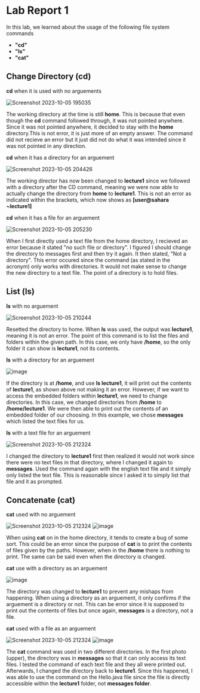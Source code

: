 # Lab Report 1
In this lab, we learned about the usage of the following file system commands
* **"cd"**
* **"ls"**
* **"cat"**

**Change Directory (cd)**
---
**cd** when it is used with no arguements

![Screenshot 2023-10-05 195035](https://github.com/Big-N8/cse15l-lab-reports/assets/146897977/72342861-ea31-48c5-a99a-1bda07dd9a46)

The working directory at the time is still **home**. This is because that even though the **cd** command followed through, it was not pointed anywhere. Since it was not pointed anywhere, it decided to stay with the **home** directory.This is not error, it is just more of an empty answer. The command did not recieve an error but it just did not do what it was intended since it was not pointed in any direction. 

**cd** when it has a directory for an arguement

![Screenshot 2023-10-05 204426](https://github.com/Big-N8/cse15l-lab-reports/assets/146897977/2aae3aa9-ac32-4fe8-a791-b53a921235c0)

The working director has now been changed to **lecture1** since we followed with a directory after the CD command, meaning we were now able to actually change the directory from **home** to **lecture1**. This is not an error as indicated within the brackets, which now shows as **[user@sahara ~lecture1]**

**cd** when it has a file for an arguement 

![Screenshot 2023-10-05 205230](https://github.com/Big-N8/cse15l-lab-reports/assets/146897977/a036c55d-bb23-4ba7-9f02-765a07807925)

When I first directly used a text file from the home directory, I recieved an error because it stated "no such file or directory". I figured I should change the directory to messages first and then try it again. It then stated, "Not a directory". This error occured since the command (as stated in the acronym) only works with directories. It would not make sense to change the new directory to a text file. The point of a directory is to hold files. 

**List (ls)**
---
**ls** with no arguement 

![Screenshot 2023-10-05 210244](https://github.com/Big-N8/cse15l-lab-reports/assets/146897977/c70a3143-54bc-4db7-a698-27a780237064)

Resetted the directory to home. When **ls** was used, the output was **lecture1**, meaning it is not an error. The point of this command is to list the files and folders within the given path. In this case, we only have **/home**, so the only folder it can show is **lecture1**, not its contents.

**ls** with a directory for an arguement

![image](https://github.com/Big-N8/cse15l-lab-reports/assets/146897977/531ea777-f98f-4df4-8e3c-480806fc49b3)

If the directory is at **/home**, and use **ls lecture1**, it will print out the contents of **lecture1**, as shown above not making it an error. However, if we want to access the embedded folders within **lecture1**, we need to change directories. In this case, we changed directories from **/home** to **/home/lecture1**. We were then able to print out the contents of an embedded folder of our choosing. In this example, we chose **messages** which listed the text files for us. 

**ls** with a text file for an arguement

![Screenshot 2023-10-05 212324](https://github.com/Big-N8/cse15l-lab-reports/assets/146897977/0c87fa1d-37c2-4c8e-87e8-b2067baf0177)

I changed the directory to **lecture1** first then realized it would not work since there were no text files in that directory, where I changed it again to **messages**. Used the command again with the english text file and it simply only listed the text file. This is reasonable since I asked it to simply list that file and it as prompted.

**Concatenate (cat)**
---
**cat** used with no arguement

![Screenshot 2023-10-05 212324](https://github.com/Big-N8/cse15l-lab-reports/assets/146897977/7c501fbb-6c66-499e-b8eb-748dfc7e5568)
![image](https://github.com/Big-N8/cse15l-lab-reports/assets/146897977/550a3ec5-5f99-4cb0-967c-109ec8b03d76)

When using **cat** on in the home directory, it tends to create a bug of some sort. This could be an error since the purpose of **cat** is to print the contents of files given by the paths. However, when in the **/home** there is nothing to print. The same can be said even when the directory is changed. 
                  


**cat** use with a directory as an arguement

![image](https://github.com/Big-N8/cse15l-lab-reports/assets/146897977/6a3ae312-1c1c-4e4a-a38a-6f498774ea0f)

The directory was changed to **lecture1** to prevent any mishaps from happening. When using a directory as an arguement, it only confirms if the arguement is a directory or not. This can be error since it is supposed to print out the contents of files but once again, **messages** is a directory, not a file. 

**cat** used with a file as an arguement

![Screenshot 2023-10-05 212324](https://github.com/Big-N8/cse15l-lab-reports/assets/146897977/1c54c8ba-fd27-415c-bb63-9d36a3f72657)
![image](https://github.com/Big-N8/cse15l-lab-reports/assets/146897977/842642e1-b5d9-4e4e-93b3-b0f3db2bd159)

The **cat** command was used in two different directories. In the first photo (upper), the directory was in **messages** so that it can only access its text files. I tested the command of each text file and they all were printed out. Afterwards, I changed the directory back to **lecture1**. Since this happened, I was able to use the command on the Hello.java file since the file is directly accessible within the **lecture1** folder, not **messages folder**.






















